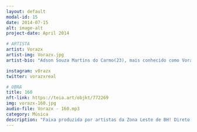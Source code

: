 ```yaml
---
layout: default
modal-id: 15
date: 2014-07-15
alt: image-alt
project-date: April 2014

# ARTISTA
artist: Vorazx
artist-img: Vorazx.jpg
artist-bio: "Adson Souza Martins do Carmo(23), mais conhecido como Vorazx, artista da zona leste de Belo Horizonte, cria do Alto Vera Cruz, viu no no trap uma forma de mudar a realidade vivida por vários, com sons que trazem sua expressão e vivências do cotidiano em que vivemos junto com temas que todo favelado gosta."

instagram: v0razx
twitter: vorazxreal 

# OBRA
title: 160
nft-link: https://teia.art/objkt/772269
img: vorazx-160.jpg
audio-file: Vorazx - 160.mp3
category: Música
description: "Faixa produzida por artistas da Zona Leste de BH! Direto do Alto Vera Cruz, trazemos essa track para representar nossa quebrada e mostrar que o Alto também sabe fazer trap! Sentimento de vitória e alivio, com mistura de amor e alegria, do nosso jeito, arte que me salvou e quero isso pra geral! BH È NOIS. Vorazx." 
---
```

